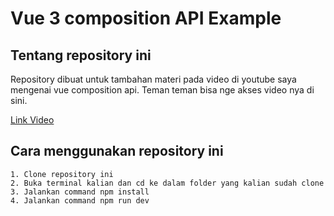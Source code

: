 # Vue 3 composition API Example

## Tentang repository ini

Repository dibuat untuk tambahan materi pada video di youtube saya mengenai vue composition api. Teman teman bisa nge akses video nya di sini.

[Link Video](https://www.youtube.com/watch?v=8vpKtJqdJMI)

## Cara menggunakan repository ini

```
1. Clone repository ini
2. Buka terminal kalian dan cd ke dalam folder yang kalian sudah clone
3. Jalankan command npm install
4. Jalankan command npm run dev
```
